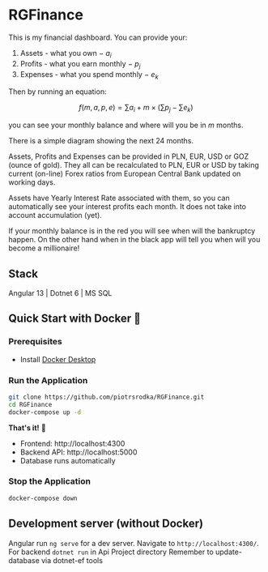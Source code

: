 # RGFinance

This is my financial dashboard. You can provide your:

1. Assets - what you own $-$ $a_i$
2. Profits - what you earn monthly $-$ $p_j$
3. Expenses - what you spend monthly $-$ $e_k$

Then by running an equation:

$$f(m, a, p, e) = \sum a_i + m \times \big(\sum p_j - \sum e_k\big)$$

you can see your monthly balance and where will you be in $m$ months.

There is a simple diagram showing the next 24 months.

Assets, Profits and Expenses can be provided in PLN, EUR, USD or GOZ (ounce of gold).
They all can be recalculated to PLN, EUR or USD by taking current (on-line) Forex ratios from European Central Bank updated on working days.

Assets have Yearly Interest Rate associated with them, so you can automatically see your interest profits each month. It does not take into account accumulation (yet).

If your monthly balance is in the red you will see when will the bankruptcy happen.
On the other hand when in the black app will tell you when will you become a millionaire!

## Stack

Angular 13 |
Dotnet 6 |
MS SQL

## Quick Start with Docker 🐳

### Prerequisites

- Install [Docker Desktop](https://www.docker.com/products/docker-desktop/)

### Run the Application

```bash
git clone https://github.com/piotrsrodka/RGFinance.git
cd RGFinance
docker-compose up -d
```

**That's it!** 🎉

- Frontend: http://localhost:4300
- Backend API: http://localhost:5000
- Database runs automatically

### Stop the Application

```bash
docker-compose down
```

## Development server (without Docker)

Angular run `ng serve` for a dev server. Navigate to `http://localhost:4300/`.
For backend `dotnet run` in Api Project directory
Remember to update-database via dotnet-ef tools
